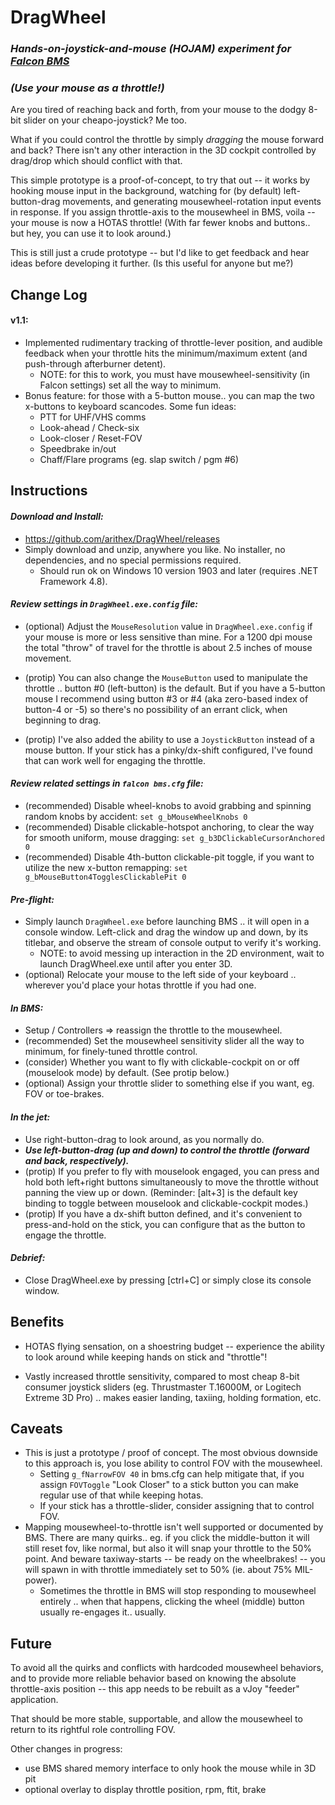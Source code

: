 # DragWheel #

### *Hands-on-joystick-and-mouse (HOJAM) experiment for [Falcon BMS](https://www.benchmarksims.org/)* ###
### *(Use your mouse as a throttle!)* ###

Are you tired of reaching back and forth, from your mouse to the dodgy 8-bit slider on your cheapo-joystick?  Me too.

What if you could control the throttle by simply *dragging* the mouse forward and back?  There isn't any other interaction in the 3D cockpit controlled by drag/drop which should conflict with that.

This simple prototype is a proof-of-concept, to try that out -- it works by hooking mouse input in the background, watching for (by default) left-button-drag movements, and generating mousewheel-rotation input events in response.  If you assign throttle-axis to the mousewheel in BMS, voila -- your mouse is now a HOTAS throttle!  (With far fewer knobs and buttons.. but hey, you can use it to look around.)

This is still just a crude prototype -- but I'd like to get feedback and hear ideas before developing it further.  (Is this useful for anyone but me?)

## Change Log ##

#### v1.1:

- Implemented rudimentary tracking of throttle-lever position, and audible feedback when your throttle hits the minimum/maximum extent (and push-through afterburner detent).
  - NOTE: for this to work, you must have mousewheel-sensitivity (in Falcon settings) set all the way to minimum.
- Bonus feature: for those with a 5-button mouse.. you can map the two x-buttons to keyboard scancodes.  Some fun ideas: 
  - PTT for UHF/VHS comms
  - Look-ahead / Check-six
  - Look-closer / Reset-FOV
  - Speedbrake in/out
  - Chaff/Flare programs (eg. slap switch / pgm #6)

## Instructions ##

#### *Download and Install:*

- https://github.com/arithex/DragWheel/releases 
- Simply download and unzip, anywhere you like.  No installer, no dependencies, and no special permissions required.
  - Should run ok on Windows 10 version 1903 and later (requires .NET Framework 4.8).

#### *Review settings in `DragWheel.exe.config` file:*

- (optional) Adjust the `MouseResolution` value in `DragWheel.exe.config` if your mouse is more or less sensitive than mine.  For a 1200 dpi mouse the total "throw" of travel for the throttle is about 2.5 inches of mouse movement.

- (protip) You can also change the `MouseButton` used to manipulate the throttle .. button #0 (left-button) is the default.  But if you have a 5-button mouse I recommend using button #3 or #4 (aka zero-based index of button-4 or -5) so there's no possibility of an errant click, when beginning to drag.
- (protip) I've also added the ability to use a `JoystickButton` instead of a mouse button.  If your stick has a pinky/dx-shift configured, I've found that can work well for engaging the throttle.

#### *Review related settings in `falcon bms.cfg` file:*

- (recommended) Disable wheel-knobs to avoid grabbing and spinning random knobs by accident: 
  `set g_bMouseWheelKnobs 0`
- (recommended) Disable clickable-hotspot anchoring, to clear the way for smooth uniform, mouse dragging: 
  `set g_b3DClickableCursorAnchored 0`
- (recommended) Disable 4th-button clickable-pit toggle, if you want to utilize the new x-button remapping: 
  `set g_bMouseButton4TogglesClickablePit 0`

#### *Pre-flight:*

- Simply launch `DragWheel.exe` before launching BMS .. it will open in a console window.  Left-click and drag the window up and down, by its titlebar, and observe the stream of console output to verify it's working.
  - NOTE: to avoid messing up interaction in the 2D environment, wait to launch DragWheel.exe until after you enter 3D.
- (optional) Relocate your mouse to the left side of your keyboard .. wherever you'd place your hotas throttle if you had one.

#### *In BMS:*

- Setup / Controllers => reassign the throttle to the mousewheel.
- (recommended) Set the mousewheel sensitivity slider all the way to minimum, for finely-tuned throttle control.
- (consider) Whether you want to fly with clickable-cockpit on or off (mouselook mode) by default.  (See protip below.)
- (optional) Assign your throttle slider to something else if you want, eg. FOV or toe-brakes.

#### *In the jet:*

- Use right-button-drag to look around, as you normally do.
- ***Use left-button-drag (up and down) to control the throttle (forward and back, respectively).***
- (protip) If you prefer to fly with mouselook engaged, you can press and hold both left+right buttons simultaneously to move the throttle without panning the view up or down.  (Reminder: [alt+3] is the default key binding to toggle between mouselook and clickable-cockpit modes.)
- (protip) If you have a dx-shift button defined, and it's convenient to press-and-hold on the stick, you can configure that as the button to engage the throttle.

#### *Debrief:*

- Close DragWheel.exe by pressing [ctrl+C] or simply close its console window.

## Benefits

- HOTAS flying sensation, on a shoestring budget -- experience the ability to look around while keeping hands on stick and "throttle"!

- Vastly increased throttle sensitivity, compared to most cheap 8-bit consumer joystick sliders (eg. Thrustmaster T.16000M, or Logitech Extreme 3D Pro) .. makes easier landing, taxiing, holding formation, etc.


## Caveats

- This is just a prototype / proof of concept.  The most obvious downside to this approach is, you lose ability to control FOV with the mousewheel.
  - Setting `g_fNarrowFOV 40` in bms.cfg can help mitigate that, if you assign `FOVToggle` "Look Closer" to a stick button you can make regular use of that while keeping hotas.
  - If your stick has a throttle-slider, consider assigning that to control FOV.
- Mapping mousewheel-to-throttle isn't well supported or documented by BMS.  There are many quirks.. eg. if you click the middle-button it will still reset fov, like normal, but also it will snap your throttle to the 50% point.  And beware taxiway-starts -- be ready on the wheelbrakes! -- you will spawn in with throttle immediately set to 50% (ie. about 75% MIL-power).
  - Sometimes the throttle in BMS will stop responding to mousewheel entirely .. when that happens, clicking the wheel (middle) button usually re-engages it.. usually.

## Future

To avoid all the quirks and conflicts with hardcoded mousewheel behaviors, and to provide more reliable behavior based on knowing the absolute throttle-axis position -- this app needs to be rebuilt as a vJoy "feeder" application.

That should be more stable, supportable, and allow the mousewheel to return to its rightful role controlling FOV.

Other changes in progress:

- use BMS shared memory interface to only hook the mouse while in 3D pit
- optional overlay to display throttle position, rpm, ftit, brake